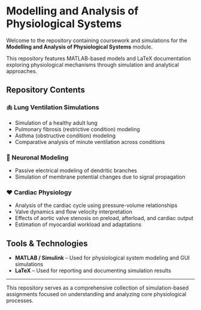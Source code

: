 # Modelling and Analysis of Physiological Systems

Welcome to the repository containing coursework and simulations for the **Modelling and Analysis of Physiological Systems** module.  

This repository features MATLAB-based models and LaTeX documentation exploring physiological mechanisms through simulation and analytical approaches.

## Repository Contents

### 🫁 Lung Ventilation Simulations
- Simulation of a healthy adult lung
- Pulmonary fibrosis (restrictive condition) modeling
- Asthma (obstructive condition) modeling
- Comparative analysis of minute ventilation across conditions

### 🧠 Neuronal Modeling
- Passive electrical modeling of dendritic branches
- Simulation of membrane potential changes due to signal propagation

### ❤️ Cardiac Physiology
- Analysis of the cardiac cycle using pressure-volume relationships
- Valve dynamics and flow velocity interpretation
- Effects of aortic valve stenosis on preload, afterload, and cardiac output
- Estimation of myocardial workload and adaptations

## Tools & Technologies

- **MATLAB / Simulink** – Used for physiological system modeling and GUI simulations  
- **LaTeX** – Used for reporting and documenting simulation results

---

This repository serves as a comprehensive collection of simulation-based assignments focused on understanding and analyzing core physiological processes.
